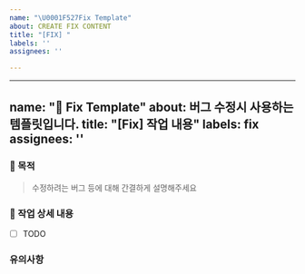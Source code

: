 ```yaml
---
name: "\U0001F527Fix Template"
about: CREATE FIX CONTENT
title: "[FIX] "
labels: ''
assignees: ''

---
```


---
name: "🔧 Fix Template"
about: 버그 수정시 사용하는 템플릿입니다.
title: "[Fix] 작업 내용"
labels: fix
assignees: ''
---

### 🔘 목적
> 수정하려는 버그 등에 대해 간결하게 설명해주세요

### 🔎 작업 상세 내용
- [ ] TODO

### 유의사항
